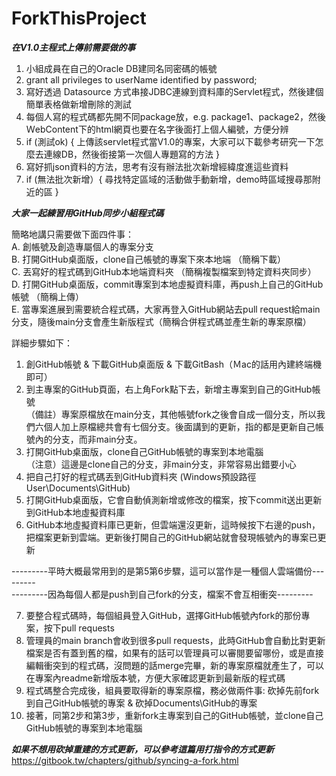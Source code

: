 # ForkThisProject

***在V1.0主程式上傳前需要做的事***  
  
1. 小組成員在自己的Oracle DB建同名同密碼的帳號  
2. grant all privileges to userName identified by password;  
3. 寫好透過 Datasource 方式串接JDBC連線到資料庫的Servlet程式，然後建個簡單表格做新增刪除的測試
4. 每個人寫的程式碼都先開不同package放，e.g. package1、package2，然後ＷebContent下的html網頁也要在名字後面打上個人編號，方便分辨
5. if (測試ok) { 上傳該servlet程式當V1.0的專案，大家可以下載參考研究一下怎麼去連線DB，然後銜接第一次個人專題寫的方法 }   
6. 寫好抓json資料的方法，思考有沒有辦法批次新增經緯度進這些資料  
7. if (無法批次新增）{ 尋找特定區域的活動做手動新增，demo時區域搜尋那附近的區 } 

***大家一起練習用GitHub同步小組程式碼***   
  
簡略地講只需要做下面四件事：    
A.  創帳號及創造專屬個人的專案分支  
B.  打開GitHub桌面版，clone自己帳號的專案下來本地端 （簡稱下載）  
C.  丟寫好的程式碼到GitHub本地端資料夾 （簡稱複製檔案到特定資料夾同步）  
D.  打開GitHub桌面版，commit專案到本地虛擬資料庫，再push上自己的GitHub帳號 （簡稱上傳）  
E.  當專案進展到需要統合程式碼，大家再登入GitHub網站去pull request給main分支，隨後main分支會產生新版程式（簡稱合併程式碼並產生新的專案原檔）  
  
詳細步驟如下：  
1. 創GitHub帳號 & 下載GitHub桌面版 & 下載GitBash（Ｍac的話用內建終端機即可） 
2. 到主專案的GitHub頁面，右上角Fork點下去，新增主專案到自己的GitHub帳號   
（備註）專案原檔放在main分支，其他帳號fork之後會自成一個分支，所以我們六個人加上原檔總共會有七個分支。後面講到的更新，指的都是更新自己帳號內的分支，而非main分支。
3. 打開GitHub桌面版，clone自己GitHub帳號的專案到本地電腦   
（注意）這邊是clone自己的分支，非main分支，非常容易出錯要小心 
4. 把自己打好的程式碼丟到GitHub資料夾 (Windows預設路徑User\Documents\GitHub)  
5. 打開GitHub桌面版，它會自動偵測新增或修改的檔案，按下commit送出更新到GitHub本地虛擬資料庫  
6. GitHub本地虛擬資料庫已更新，但雲端還沒更新，這時候按下右邊的push，把檔案更新到雲端。更新後打開自己的GitHub網站就會發現帳號內的專案已更新  
  
---------平時大概最常用到的是第5第6步驟，這可以當作是一種個人雲端備份---------  
---------因為每個人都是push到自己fork的分支，檔案不會互相衝突---------  
  
7. 要整合程式碼時，每個組員登入GitHub，選擇GitHub帳號內fork的那份專案，按下pull requests  
8. 管理員的main branch會收到很多pull requests，此時GitHub會自動比對更新檔案是否有蓋到舊的檔，如果有的話可以管理員可以審閱要留哪份，或是直接編輯衝突到的程式碼，沒問題的話merge完畢，新的專案原檔就產生了，可以在專案內readme新增版本號，方便大家確認更新到最新版的程式碼
9. 程式碼整合完成後，組員要取得新的專案原檔，務必做兩件事: 砍掉先前fork到自己GitHub帳號的專案 & 砍掉Documents\GitHub的專案  
10. 接著，同第2步和第3步，重新fork主專案到自己的GitHub帳號，並clone自己GitHub帳號的專案到本地電腦
  
***如果不想用砍掉重建的方式更新，可以參考這篇用打指令的方式更新***   
https://gitbook.tw/chapters/github/syncing-a-fork.html
